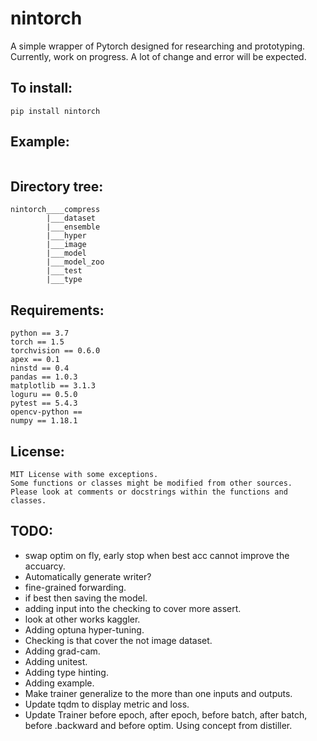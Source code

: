 # nintorch
A simple wrapper of Pytorch designed for researching and prototyping. <br>
Currently, work on progress. A lot of change and error will be expected. <br>

## To install:
```
pip install nintorch
```

## Example:
```
```

## Directory tree:
```
nintorch____compress
	    |___dataset
	    |___ensemble
	    |___hyper
	    |___image
	    |___model
	    |___model_zoo
	    |___test
		|___type
```

## Requirements:
```
python == 3.7
torch == 1.5
torchvision == 0.6.0
apex == 0.1
ninstd == 0.4
pandas == 1.0.3
matplotlib == 3.1.3
loguru == 0.5.0
pytest == 5.4.3
opencv-python ==
numpy == 1.18.1
```

## License:
```
MIT License with some exceptions.
Some functions or classes might be modified from other sources.
Please look at comments or docstrings within the functions and classes.
```

## TODO:
- swap optim on fly, early stop when best acc cannot improve the accuarcy.
- Automatically generate writer?
- fine-grained forwarding.
- if best then saving the model.
- adding input into the checking to cover more assert.
- look at other works kaggler.
- Adding optuna hyper-tuning.
- Checking is that cover the not image dataset.
- Adding grad-cam.
- Adding unitest.
- Adding type hinting.
- Adding example.
- Make trainer generalize to the more than one inputs and outputs.
- Update tqdm to display metric and loss.
- Update Trainer before epoch, after epoch, before batch, after batch, before .backward and before optim. Using concept from distiller.
